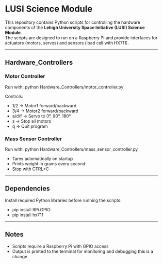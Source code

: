 # LUSI Science Module

This repository contains Python scripts for controlling the hardware components of the **Lehigh University Space Initiative (LUSI) Science Module**.  
The scripts are designed to run on a Raspberry Pi and provide interfaces for actuators (motors, servos) and sensors (load cell with HX711).  

---

## Hardware_Controllers

### Motor Controller
Run with:
python Hardware_Controllers/motor_controller.py

Controls:
- 1/2 → Motor1 forward/backward
- 3/4 → Motor2 forward/backward
- a/d/f → Servo to 0°, 90°, 180°
- s → Stop all motors
- q → Quit program

### Mass Sensor Controller
Run with:
python Hardware_Controllers/mass_sensor_controller.py

- Tares automatically on startup
- Prints weight in grams every second
- Stop with CTRL+C

---

## Dependencies
Install required Python libraries before running the scripts:
- pip install RPi.GPIO
- pip install hx711

---

## Notes
- Scripts require a Raspberry Pi with GPIO access
- Output is printed to the terminal for monitoring and debugging
this is a change